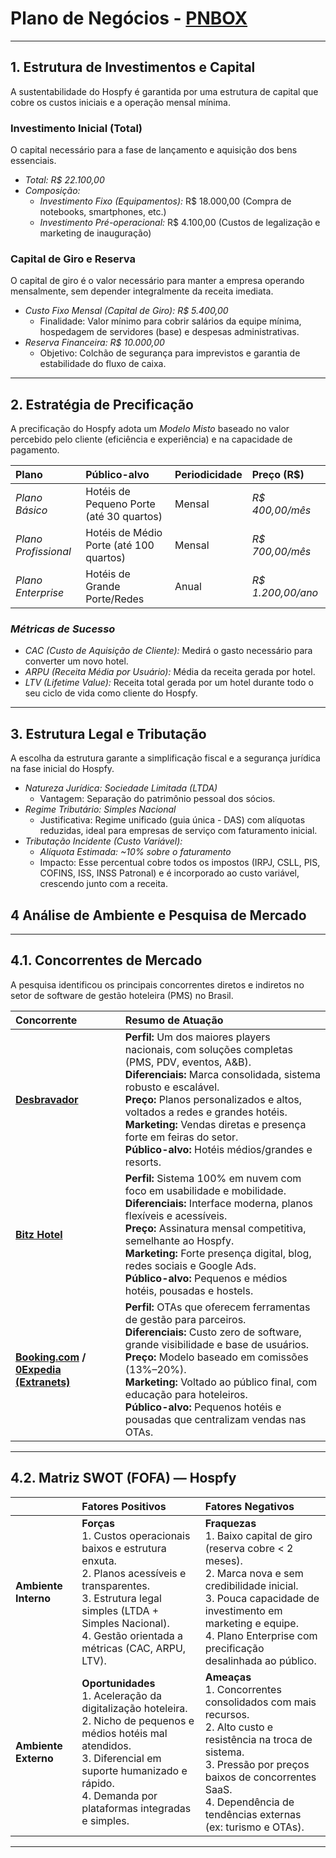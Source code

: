 # Plano de Negócios -   [PNBOX](https://pnbox.sebrae.com.br/planoNegocio/invite/m3-wy4c6o)

---

## 1. Estrutura de Investimentos e Capital

A sustentabilidade do Hospfy é garantida por uma estrutura de capital que cobre os custos iniciais e a operação mensal mínima.

### Investimento Inicial (Total)
O capital necessário para a fase de lançamento e aquisição dos bens essenciais.

* *Total:* *R$ 22.100,00*
* *Composição:*
    * *Investimento Fixo (Equipamentos):* R$ 18.000,00 (Compra de notebooks, smartphones, etc.)
    * *Investimento Pré-operacional:* R$ 4.100,00 (Custos de legalização e marketing de inauguração)

### Capital de Giro e Reserva
O capital de giro é o valor necessário para manter a empresa operando mensalmente, sem depender integralmente da receita imediata.

* *Custo Fixo Mensal (Capital de Giro):* *R$ 5.400,00*
    * Finalidade: Valor mínimo para cobrir salários da equipe mínima, hospedagem de servidores (base) e despesas administrativas.
* *Reserva Financeira:* *R$ 10.000,00*
    * Objetivo: Colchão de segurança para imprevistos e garantia de estabilidade do fluxo de caixa.

---

## 2. Estratégia de Precificação

A precificação do Hospfy adota um *Modelo Misto* baseado no valor percebido pelo cliente (eficiência e experiência) e na capacidade de pagamento.

| Plano | Público-alvo | Periodicidade | Preço (R$) |
| :--- | :--- | :--- | :--- |
| *Plano Básico* | Hotéis de Pequeno Porte (até 30 quartos) | Mensal | *R$ 400,00/mês* |
| *Plano Profissional* | Hotéis de Médio Porte (até 100 quartos) | Mensal | *R$ 700,00/mês* |
| *Plano Enterprise* | Hotéis de Grande Porte/Redes | Anual | *R$ 1.200,00/ano* |

### *Métricas de Sucesso*

* *CAC (Custo de Aquisição de Cliente):* Medirá o gasto necessário para converter um novo hotel.
* *ARPU (Receita Média por Usuário):* Média da receita gerada por hotel.
* *LTV (Lifetime Value):* Receita total gerada por um hotel durante todo o seu ciclo de vida como cliente do Hospfy.

---

## 3. Estrutura Legal e Tributação

A escolha da estrutura garante a simplificação fiscal e a segurança jurídica na fase inicial do Hospfy.

* *Natureza Jurídica:* *Sociedade Limitada (LTDA)*
    * Vantagem: Separação do patrimônio pessoal dos sócios.
* *Regime Tributário:* *Simples Nacional*
    * Justificativa: Regime unificado (guia única - DAS) com alíquotas reduzidas, ideal para empresas de serviço com faturamento inicial.
* *Tributação Incidente (Custo Variável):*
    * *Alíquota Estimada:* *~10% sobre o faturamento*
    * Impacto: Esse percentual cobre todos os impostos (IRPJ, CSLL, PIS, COFINS, ISS, INSS Patronal) e é incorporado ao custo variável, crescendo junto com a receita.

## 4 Análise de Ambiente e Pesquisa de Mercado

---

## 4.1. Concorrentes de Mercado

A pesquisa identificou os principais concorrentes diretos e indiretos no setor de software de gestão hoteleira (PMS) no Brasil.

| **Concorrente** | **Resumo de Atuação** |
| :--- | :--- |
| **[Desbravador](https://www.desbravador.com.br/)** | **Perfil:** Um dos maiores players nacionais, com soluções completas (PMS, PDV, eventos, A&B). <br> **Diferenciais:** Marca consolidada, sistema robusto e escalável. <br> **Preço:** Planos personalizados e altos, voltados a redes e grandes hotéis. <br> **Marketing:** Vendas diretas e presença forte em feiras do setor. <br> **Público-alvo:** Hotéis médios/grandes e resorts. |
| **[Bitz Hotel](https://bitzsoftwares.com.br/)** | **Perfil:** Sistema 100% em nuvem com foco em usabilidade e mobilidade. <br> **Diferenciais:** Interface moderna, planos flexíveis e acessíveis. <br> **Preço:** Assinatura mensal competitiva, semelhante ao Hospfy. <br> **Marketing:** Forte presença digital, blog, redes sociais e Google Ads. <br> **Público-alvo:** Pequenos e médios hotéis, pousadas e hostels. |
| **[Booking.com](https://www.booking.com/index.pt-br.html?label=gen173nr-10CAEoggI46AdIM1gEaCCIAQGYATO4ARfIAQzYAQPoAQH4AQGIAgGoAgG4AuCtl8cGwAIB0gIkNGI0MmRkYzgtZTcwNi00M2UzLTkyMDgtMmM0MjFjYjIxNGZk2AIB4AIB&sid=372023e6c968f63b4e4ad7f37c39cde8&keep_landing=1&sb_price_type=total&) / [0Expedia (Extranets)](https://www.expedia.com.br/?locale=pt_BR&siteid=69&semcid=BR.B.BING.BT-c-PT.GT&semdtl=a1686369326.b11322714033213817.g1kwd-82670466053188.e1c.m1c2a5ec5e198311ea631084bbce9a3ce2.r184009ff3402fd6a93a30e8f5d7b5a1cca5430f54f9df56f741e2a4a84089cfd9.c1.j1673.k1.d182669913752446.h1e.i1.l1.n1.o1.p1.q1.s1.t1.x1.f1.u1.v1.w1&msclkid=c2a5ec5e198311ea631084bbce9a3ce2)** | **Perfil:** OTAs que oferecem ferramentas de gestão para parceiros. <br> **Diferenciais:** Custo zero de software, grande visibilidade e base de usuários. <br> **Preço:** Modelo baseado em comissões (13%–20%). <br> **Marketing:** Voltado ao público final, com educação para hoteleiros. <br> **Público-alvo:** Pequenos hotéis e pousadas que centralizam vendas nas OTAs. |

---

## 4.2. Matriz SWOT (FOFA) — **Hospfy**

| | **Fatores Positivos** | **Fatores Negativos** |
| :--- | :--- | :--- |
| **Ambiente Interno** | **Forças** <br> 1. Custos operacionais baixos e estrutura enxuta. <br> 2. Planos acessíveis e transparentes. <br> 3. Estrutura legal simples (LTDA + Simples Nacional). <br> 4. Gestão orientada a métricas (CAC, ARPU, LTV). | **Fraquezas** <br> 1. Baixo capital de giro (reserva cobre < 2 meses). <br> 2. Marca nova e sem credibilidade inicial. <br> 3. Pouca capacidade de investimento em marketing e equipe. <br> 4. Plano Enterprise com precificação desalinhada ao público. |
| **Ambiente Externo** | **Oportunidades** <br> 1. Aceleração da digitalização hoteleira. <br> 2. Nicho de pequenos e médios hotéis mal atendidos. <br> 3. Diferencial em suporte humanizado e rápido. <br> 4. Demanda por plataformas integradas e simples. | **Ameaças** <br> 1. Concorrentes consolidados com mais recursos. <br> 2. Alto custo e resistência na troca de sistema. <br> 3. Pressão por preços baixos de concorrentes SaaS. <br> 4. Dependência de tendências externas (ex: turismo e OTAs). |


---
